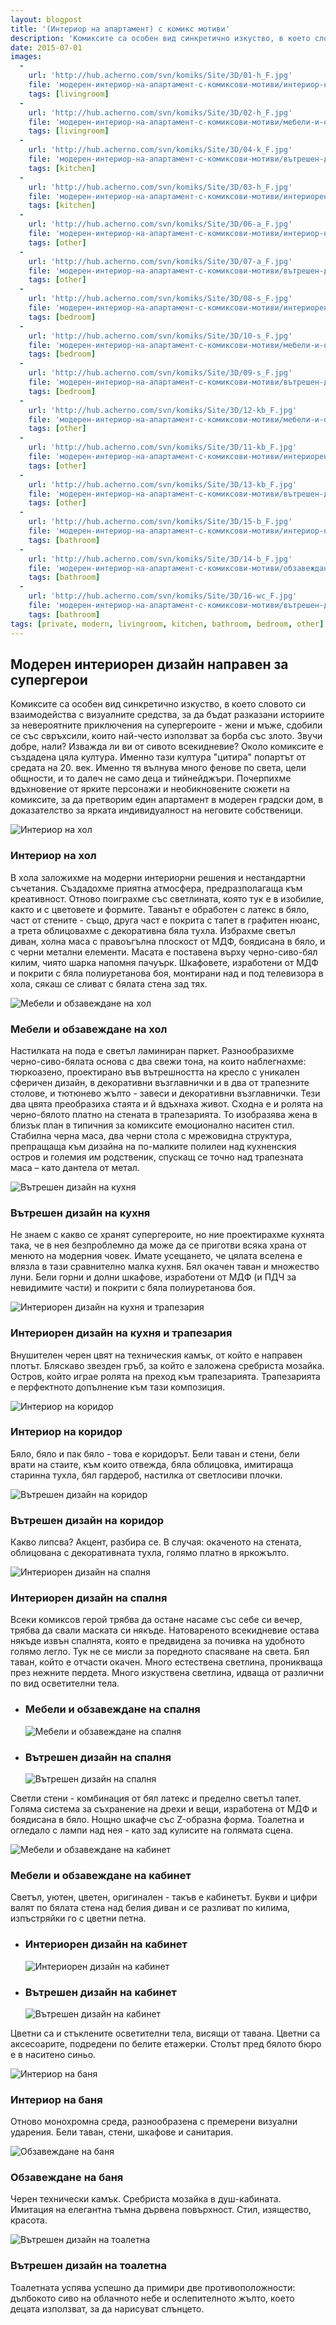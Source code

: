 ```yaml
---
layout: blogpost
title: '(Интериор на апартамент) с комикс мотиви'
description: 'Комиксите са особен вид синкретично изкуство, в което словото си взаимодейства с визуалните средства, за да бъдат разказани историите за невероятните приключения на супергероите - жени и мъже, сдобили се със свръхсили, които най-често използват за борба със злото. Почерпихме вдъхновение от ярките персонажи и необикновените сюжети на комиксите, за да претворим един апартамент в модерен градски дом, в доказателство за ярката индивидуалност на неговите собственици.'
date: 2015-07-01
images:
  -
    url: 'http://hub.acherno.com/svn/komiks/Site/3D/01-h_F.jpg'
    file: 'модерен-интериор-на-апартамент-с-комиксови-мотиви/интериор-на-хол.jpg'
    tags: [livingroom]
  -
    url: 'http://hub.acherno.com/svn/komiks/Site/3D/02-h_F.jpg'
    file: 'модерен-интериор-на-апартамент-с-комиксови-мотиви/мебели-и-обзавеждане-на-хол.jpg'
    tags: [livingroom]
  -
    url: 'http://hub.acherno.com/svn/komiks/Site/3D/04-k_F.jpg'
    file: 'модерен-интериор-на-апартамент-с-комиксови-мотиви/вътрешен-дизайн-на-кухня.jpg'
    tags: [kitchen]
  -
    url: 'http://hub.acherno.com/svn/komiks/Site/3D/03-h_F.jpg'
    file: 'модерен-интериор-на-апартамент-с-комиксови-мотиви/интериорен-дизайн-на-кухня-и-трапезария.jpg'
    tags: [kitchen]
  -
    url: 'http://hub.acherno.com/svn/komiks/Site/3D/06-a_F.jpg'
    file: 'модерен-интериор-на-апартамент-с-комиксови-мотиви/интериор-на-коридор.jpg'
    tags: [other]
  -
    url: 'http://hub.acherno.com/svn/komiks/Site/3D/07-a_F.jpg'
    file: 'модерен-интериор-на-апартамент-с-комиксови-мотиви/вътрешен-дизайн-на-коридор.jpg'
    tags: [other]
  -
    url: 'http://hub.acherno.com/svn/komiks/Site/3D/08-s_F.jpg'
    file: 'модерен-интериор-на-апартамент-с-комиксови-мотиви/интериорен-дизайн-на-спалня.jpg'
    tags: [bedroom]
  -
    url: 'http://hub.acherno.com/svn/komiks/Site/3D/10-s_F.jpg'
    file: 'модерен-интериор-на-апартамент-с-комиксови-мотиви/мебели-и-обзавеждане-на-спалня.jpg'
    tags: [bedroom]
  -
    url: 'http://hub.acherno.com/svn/komiks/Site/3D/09-s_F.jpg'
    file: 'модерен-интериор-на-апартамент-с-комиксови-мотиви/вътрешен-дизайн-на-спалня.jpg'
    tags: [bedroom]
  -
    url: 'http://hub.acherno.com/svn/komiks/Site/3D/12-kb_F.jpg'
    file: 'модерен-интериор-на-апартамент-с-комиксови-мотиви/мебели-и-обзавеждане-на-кабинет.jpg'
    tags: [other]
  -
    url: 'http://hub.acherno.com/svn/komiks/Site/3D/11-kb_F.jpg'
    file: 'модерен-интериор-на-апартамент-с-комиксови-мотиви/интериорен-дизайн-на-кабинет.jpg'
    tags: [other]
  -
    url: 'http://hub.acherno.com/svn/komiks/Site/3D/13-kb_F.jpg'
    file: 'модерен-интериор-на-апартамент-с-комиксови-мотиви/вътрешен-дизайн-на-кабинет.jpg'
    tags: [other]
  -
    url: 'http://hub.acherno.com/svn/komiks/Site/3D/15-b_F.jpg'
    file: 'модерен-интериор-на-апартамент-с-комиксови-мотиви/интериор-на-баня.jpg'
    tags: [bathroom]
  -
    url: 'http://hub.acherno.com/svn/komiks/Site/3D/14-b_F.jpg'
    file: 'модерен-интериор-на-апартамент-с-комиксови-мотиви/обзавеждане-на-баня.jpg'
    tags: [bathroom]
  -
    url: 'http://hub.acherno.com/svn/komiks/Site/3D/16-wc_F.jpg'
    file: 'модерен-интериор-на-апартамент-с-комиксови-мотиви/вътрешен-дизайн-на-тоалетна.jpg'
    tags: [bathroom]
tags: [private, modern, livingroom, kitchen, bathroom, bedroom, other]
---
```

## **Модерен интериорен дизайн** направен за супергерои
Комиксите са особен вид синкретично изкуство, в което словото си взаимодейства с визуалните средства, за да бъдат разказани историите за невероятните приключения на супергероите - жени и мъже, сдобили се със свръхсили, които най-често използват за борба със злото. Звучи добре, нали? Изважда ли ви от сивото всекидневие? Около комиксите е създадена цяла култура. Именно тази култура "цитира" попартът от средата на 20. век. Именно тя вълнува много фенове по света, цели общности, и то далеч не само деца и тийнейджъри. Почерпихме вдъхновение от ярките персонажи и необикновените сюжети на комиксите, за да претворим един апартамент в модерен градски дом, в доказателство за ярката индивидуалност на неговите собственици.

![Интериор на хол](модерен-интериор-на-апартамент-с-комиксови-мотиви/интериор-на-хол.jpg)
### Интериор на **хол**

В хола заложихме на модерни интериорни решения и нестандартни съчетания. Създадохме приятна атмосфера, предразполагаща към креативност. Отново поиграхме със светлината, която тук е в изобилие, както и с цветовете и формите. Таванът е обработен с латекс в бяло, част от стените - също, друга част е покрита с тапет в графитен нюанс, а трета облицовахме с декоративна бяла тухла. Избрахме светъл диван, холна маса с правоъгълна плоскост от МДФ, боядисана в бяло, и с черни метални елементи. Масата е поставена върху черно-сиво-бял килим, чиято шарка напомня пачуърк. Шкафовете, изработени от МДФ и покрити с бяла полиуретанова боя, монтирани над и под телевизора в хола, сякаш се сливат с бялата стена зад тях. 

![Мебели и обзавеждане на хол](модерен-интериор-на-апартамент-с-комиксови-мотиви/мебели-и-обзавеждане-на-хол.jpg)
### Мебели и обзавеждане на **хол**

Настилката на пода е светъл ламиниран паркет. Разнообразихме черно-сиво-бялата основа с два свежи тона, на които наблегнахме: тюркоазено, проектирано във вътрешността на кресло с уникален сферичен дизайн, в декоративни възглавнички и в два от трапезните столове, и тютюнево жълто - завеси и декоративни възглавнички. Тези два цвята преобразиха стаята и й вдъхнаха живот. Сходна е и ролята на черно-бялото платно на стената в трапезарията. То изобразява жена в близък план в типичния за комиксите емоционално наситен стил. Стабилна черна маса, два черни стола с мрежовидна структура, препращаща към дизайна на по-малките полилеи над кухненския остров и големия им родственик, спускащ се точно над трапезната маса – като дантела от метал.

![Вътрешен дизайн на кухня](модерен-интериор-на-апартамент-с-комиксови-мотиви/вътрешен-дизайн-на-кухня.jpg)
### Вътрешен дизайн на **кухня**

Не знаем с какво се хранят супергероите, но ние проектирахме кухнята така, че в нея безпроблемно да може да се приготви всяка храна от менюто на модерния човек. Имате усещането, че цялата вселена е влязла в тази сравнително малка кухня. Бял окачен таван и множество луни. Бели горни и долни шкафове, изработени от МДФ (и ПДЧ за невидимите части) и покрити с бяла полиуретанова боя. 

![Интериорен дизайн на кухня и трапезария](модерен-интериор-на-апартамент-с-комиксови-мотиви/интериорен-дизайн-на-кухня-и-трапезария.jpg)
### Интериорен дизайн на **кухня и трапезария**

Внушителен черен цвят на техническия камък, от който е направен плотът. Бляскаво звезден гръб, за който е заложена сребриста мозайка. Остров, който играе ролята на преход към трапезарията. Трапезарията е перфектното допълнение към тази композиция. 

![Интериор на коридор](модерен-интериор-на-апартамент-с-комиксови-мотиви/интериор-на-коридор.jpg)
### Интериор на **коридор**

Бяло, бяло и пак бяло - това е коридорът. Бели таван и стени, бели врати на стаите, към които отвежда, бяла облицовка, имитираща старинна тухла, бял гардероб, настилка от светлосиви плочки.

![Вътрешен дизайн на коридор](модерен-интериор-на-апартамент-с-комиксови-мотиви/вътрешен-дизайн-на-коридор.jpg)
### Вътрешен дизайн на **коридор**

Какво липсва? Акцент, разбира се. В случая: окаченото на стената, облицована с декоративната тухла, голямо платно в яркожълто.

![Интериорен дизайн на спалня](модерен-интериор-на-апартамент-с-комиксови-мотиви/интериорен-дизайн-на-спалня.jpg)
### Интериорен дизайн на **спалня**

Всеки комиксов герой трябва да остане насаме със себе си вечер, трябва да свали маската си някъде. Натовареното всекидневие остава някъде извън спалнята, която е предвидена за почивка на удобното голямо легло. Тук не се мисли за поредното спасяване на света. Бял таван, който е отчасти окачен. Много естествена светлина, проникваща през нежните пердета. Много изкуствена светлина, идваща от различни по вид осветителни тела.

-   ### Мебели и обзавеждане на **спалня**
    ![Мебели и обзавеждане на спалня](модерен-интериор-на-апартамент-с-комиксови-мотиви/мебели-и-обзавеждане-на-спалня.jpg)
-   ### Вътрешен дизайн на **спалня**
    ![Вътрешен дизайн на спалня](модерен-интериор-на-апартамент-с-комиксови-мотиви/вътрешен-дизайн-на-спалня.jpg)

Светли стени - комбинация от бял латекс и пределно светъл тапет. Голяма система за съхранение на дрехи и вещи, изработена от МДФ и боядисана в бяло. Нощно шкафче със Z-образна форма. Тоалетна и огледало с лампи над нея - като зад кулисите на голямата сцена.        

![Мебели и обзавеждане на кабинет](модерен-интериор-на-апартамент-с-комиксови-мотиви/мебели-и-обзавеждане-на-кабинет.jpg)
### Мебели и обзавеждане на **кабинет**

Светъл, уютен, цветен, оригинален - такъв е кабинетът. Букви и цифри валят по бялата стена над белия диван и се разливат по килима, изпъстряйки го с цветни петна. 

-   ### Интериорен дизайн на **кабинет**
    ![Интериорен дизайн на кабинет](модерен-интериор-на-апартамент-с-комиксови-мотиви/интериорен-дизайн-на-кабинет.jpg)
-   ### Вътрешен дизайн на **кабинет**
    ![Вътрешен дизайн на кабинет](модерен-интериор-на-апартамент-с-комиксови-мотиви/вътрешен-дизайн-на-кабинет.jpg)

Цветни са и стъклените осветителни тела, висящи от тавана. Цветни са аксесоарите, подредени по белите етажерки. Столът пред бялото бюро е в наситено синьо.

![Интериор на баня](модерен-интериор-на-апартамент-с-комиксови-мотиви/интериор-на-баня.jpg)
### Интериор на **баня**

Отново монохромна среда, разнообразена с премерени визуални ударения. Бели таван, стени, шкафове и санитария.

![Обзавеждане на баня](модерен-интериор-на-апартамент-с-комиксови-мотиви/обзавеждане-на-баня.jpg)
### Обзавеждане на **баня**

Черен технически камък. Сребриста мозайка в душ-кабината. Имитация на елегантна тъмна дървена повърхност. Стил, изящество, красота.

![Вътрешен дизайн на тоалетна](модерен-интериор-на-апартамент-с-комиксови-мотиви/вътрешен-дизайн-на-тоалетна.jpg)
### Вътрешен дизайн на **тоалетна**

Тоалетната успява успешно да примири две противоположности: дълбокото сиво на облачното небе и ослепителното жълто, което децата използват, за да нарисуват слънцето.